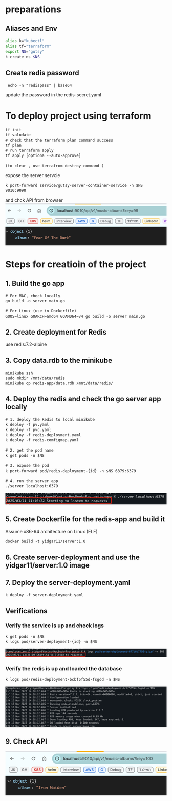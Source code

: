 # preparations
## Aliases and Env
```sh
alias k="kubectl"
alias tf="terraform"
export NS="gutsy"
k create ns $NS
````

## Create redis password
```shell
 echo -n "redispass" | base64
```
update the password in the redis-secret.yaml

# To deploy project using terraform 

```shell
tf init 
tf valudate
# check that the terraform plan command success  
tf plan 
# run terraform apply  
tf apply [optiona --auto-approve] 

(to clear , use terrafrom destroy command ) 
```
expose the server servcie 
```shell
k port-forward service/gutsy-server-container-service -n $NS  9010:9090
```
and chck API from browser 
![img_2.png](img_2.png)




# Steps for creatioin of the project 
## 1. Build the go app

```shell
# For MAC, check locally
go build -o server main.go

# For Linux (use in Dockerfile)
GOOS=linux GOARCH=amd64 GOAMD64=v4 go build -o server main.go
```

## 2. Create deployment for Redis
use redis:7.2-alpine

## 3. Copy data.rdb to the minikube
```shell
minikube ssh
sudo mkdir /mnt/data/redis
minikube cp redis-app/data.rdb /mnt/data/redis/
```

## 4. Deploy the redis and check the go server app locally
```shell
# 1. deploy the Redis to local minikube
k deploy -f pv.yaml
k deploy -f pvc.yaml
k deploy -f redis-deployment.yaml
k deploy -f redis-comfigmap.yaml

# 2. get the pod name
k get pods -n $NS

# 3. expose the pod
k port-forward pod/redis-deployment-{id} -n $NS 6379:6379

# 4. run the server app
./server localhost:6379
```
![img_1.png](redis-app/img_1.png)


## 5. Create Dockerfile for the redis-app and build it
Assume x86-64 architecture on Linux (ELF)
```shell
docker build -t yidgar11/server:1.0
```

## 6. Create server-deployment and use the yidgar11/server:1.0 image
## 7. Deploy the server-deployment.yaml
```shell
k deploy -f server-deployment.yaml
```

## Verifications
### Verify the service is up and check logs
```shell
k get pods -n $NS
k logs pod/server-deployment-{id} -n $NS
```
![img.png](redis-app/img.png)

### Verify the redis is up and loaded the database
```shell
k logs pod/redis-deployment-bcbf5f55d-fsgdd -n $NS
```
![img_1.png](img_1.png)

## 9. Check API
![img.png](img.png)




